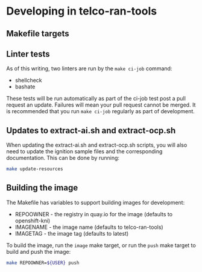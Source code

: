 # Developing in telco-ran-tools

## Makefile targets

## Linter tests

As of this writing, two linters are run by the `make ci-job` command:

* shellcheck
* bashate

These tests will be run automatically as part of the ci-job test post a pull request an update. Failures will mean your pull request
cannot be merged. It is recommended that you run `make ci-job` regularly as part of development.

## Updates to extract-ai.sh and extract-ocp.sh

When updating the extract-ai.sh and extract-ocp.sh scripts, you will also need to update the ignition sample files and
the corresponding documentation. This can be done by running:
```bash
make update-resources
```

## Building the image

The Makefile has variables to support building images for development:
* REPOOWNER - the registry in quay.io for the image (defaults to openshift-kni)
* IMAGENAME - the image name (defaults to telco-ran-tools)
* IMAGETAG - the image tag (defaults to latest)

To build the image, run the `image` make target, or run the `push` make target to build and push the image:
```bash
make REPOOWNER=${USER} push
```
